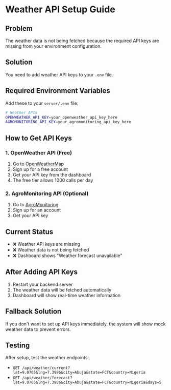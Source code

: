 # Weather API Setup Guide

## Problem
The weather data is not being fetched because the required API keys are missing from your environment configuration.

## Solution
You need to add weather API keys to your `.env` file.

## Required Environment Variables

Add these to your `server/.env` file:

```bash
# Weather APIs
OPENWEATHER_API_KEY=your_openweather_api_key_here
AGROMONITORING_API_KEY=your_agromonitoring_api_key_here
```

## How to Get API Keys

### 1. OpenWeather API (Free)
1. Go to [OpenWeatherMap](https://openweathermap.org/api)
2. Sign up for a free account
3. Get your API key from the dashboard
4. The free tier allows 1000 calls per day

### 2. AgroMonitoring API (Optional)
1. Go to [AgroMonitoring](http://agromonitoring.com/)
2. Sign up for an account
3. Get your API key

## Current Status
- ❌ Weather API keys are missing
- ❌ Weather data is not being fetched
- ❌ Dashboard shows "Weather forecast unavailable"

## After Adding API Keys
1. Restart your backend server
2. The weather data will be fetched automatically
3. Dashboard will show real-time weather information

## Fallback Solution
If you don't want to set up API keys immediately, the system will show mock weather data to prevent errors.

## Testing
After setup, test the weather endpoints:
- `GET /api/weather/current?lat=9.0765&lng=7.3986&city=Abuja&state=FCT&country=Nigeria`
- `GET /api/weather/forecast?lat=9.0765&lng=7.3986&city=Abuja&state=FCT&country=Nigeria&days=5`
